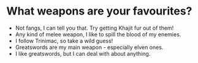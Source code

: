 # What weapons are your favourites?
- Not fangs, I can tell you that. Try getting Khajit fur out of them!
- Any kind of melee weapon, I like to spill the blood of my enemies.
- I follow Trinimac, so take a wild guess!
- Greatswords are my main weapon - especially elven ones.
- I like greatswords, but I can deal with about anything.
